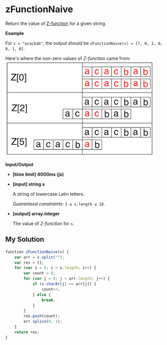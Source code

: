 # zFunctionNaive
﻿Return the value of [Z-function](keyword://z-function) for a given string.

**Example**

For `s = "acacbab"`, the output should be
`zFunctionNaive(s) = [7, 0, 2, 0, 0, 1, 0]`.

Here's where the non-zero values of _Z-function_ came from:
![](images/example.png)

**Input/Output**

*   **[time limit] 4000ms (js)**

*   **[input] string s**

    A string of lowercase Latin letters.

    _Guaranteed constraints:_
    `3 ≤ s.length ≤ 10`.

*   **[output] array.integer**

    The value of _Z-function_ for `s`.


## My Solution
```javascript
﻿function zFunctionNaive(s) {
    var arr = s.split("");
    var res = [];
    for (var i = 0; i < s.length; i++) {
        var count = 0;
        for (var j = 0; j < arr.length; j++) {
            if (s.charAt(j) == arr[j]) {
                count++;
            } else {
                break;
            }
        }
        res.push(count);
        arr.splice(0, 1);
    }
    return res;
}
​
```
